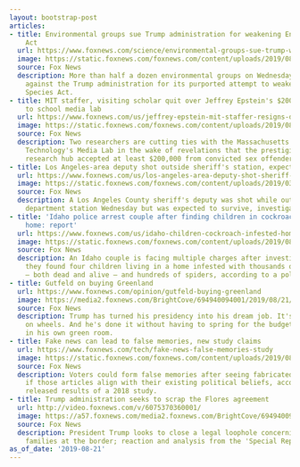```yaml
---
layout: bootstrap-post
articles:
- title: Environmental groups sue Trump administration for weakening Endangered Species
    Act
  url: https://www.foxnews.com/science/environmental-groups-sue-trump-weakening-endangered-species-act
  image: https://static.foxnews.com/foxnews.com/content/uploads/2019/08/getty-images-eagle.jpg
  source: Fox News
  description: More than half a dozen environmental groups on Wednesday filed a lawsuit
    against the Trump administration for its purported attempt to weaken the Endangered
    Species Act.
- title: MIT staffer, visiting scholar quit over Jeffrey Epstein's $200G donation
    to school media lab
  url: https://www.foxnews.com/us/jeffrey-epstein-mit-staffer-resigns-donation
  image: https://static.foxnews.com/foxnews.com/content/uploads/2019/08/Zuckerman-Ito.jpg
  source: Fox News
  description: Two researchers are cutting ties with the Massachusetts Institute of
    Technology's Media Lab in the wake of revelations that the prestigious technology
    research hub accepted at least $200,000 from convicted sex offender Jeffrey Epstein.
- title: Los Angeles-area deputy shot outside sheriff's station, expected to survive
  url: https://www.foxnews.com/us/los-angeles-area-deputy-shot-sheriff-station
  image: https://static.foxnews.com/foxnews.com/content/uploads/2019/03/Police-line.jpg
  source: Fox News
  description: A Los Angeles County sheriff's deputy was shot while outside a sheriff's
    department station Wednesday but was expected to survive, investigators said.
- title: 'Idaho police arrest couple after finding children in cockroach-infested
    home: report'
  url: https://www.foxnews.com/us/idaho-children-cockroach-infested-home-couple-arrested
  image: https://static.foxnews.com/foxnews.com/content/uploads/2019/08/Idaho.jpg
  source: Fox News
  description: An Idaho couple is facing multiple charges after investigators said
    they found four children living in a home infested with thousands of cockroaches
    – both dead and alive – and hundreds of spiders, according to a police report.
- title: Gutfeld on buying Greenland
  url: https://www.foxnews.com/opinion/gutfeld-buying-greenland
  image: https://media2.foxnews.com/BrightCove/694940094001/2019/08/21/694940094001_6075359870001_6075363529001-vs.jpg
  source: Fox News
  description: Trump has turned his presidency into his dream job. It's a talk show
    on wheels. And he's done it without having to spring for the budget, plus he lives
    in his own green room.
- title: Fake news can lead to false memories, new study claims
  url: https://www.foxnews.com/tech/fake-news-false-memories-study
  image: https://static.foxnews.com/foxnews.com/content/uploads/2019/08/getty-images-trump.jpg
  source: Fox News
  description: Voters could form false memories after seeing fabricated news stories
    if those articles align with their existing political beliefs, according to newly
    released results of a 2018 study.
- title: Trump administration seeks to scrap the Flores agreement
  url: http://video.foxnews.com/v/6075370360001/
  image: https://a57.foxnews.com/media2.foxnews.com/BrightCove/694940094001/2019/08/21/640/360/694940094001_6075379845001_6075370360001-vs.jpg
  source: Fox News
  description: President Trump looks to close a legal loophole concerning migrant
    families at the border; reaction and analysis from the 'Special Report' All-Stars.
as_of_date: '2019-08-21'
---
```


